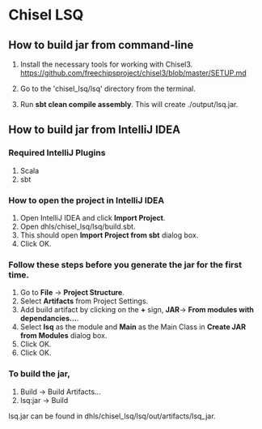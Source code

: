 Chisel LSQ
=======================

## How to build jar from command-line

1. Install the necessary tools for working with Chisel3.
https://github.com/freechipsproject/chisel3/blob/master/SETUP.md

2. Go to the 'chisel_lsq/lsq' directory from the terminal. 

3. Run **sbt clean compile assembly**. This will create ./output/lsq.jar.


## How to build jar from IntelliJ IDEA

### Required IntelliJ Plugins
1. Scala
2. sbt

### How to open the project in IntelliJ IDEA

1. Open IntelliJ IDEA and click **Import Project**.
2. Open dhls/chisel_lsq/lsq/build.sbt.
3. This should open **Import Project from sbt** dialog box.
4. Click OK.

### Follow these steps before you generate the jar for the first time.

1. Go to **File** -> **Project Structure**.
2. Select **Artifacts** from Project Settings.
3. Add build artifact by clicking on the  **+** sign, **JAR**-> **From modules with dependancies...**.
4. Select **lsq** as the module and **Main** as the Main Class in **Create JAR from Modules** dialog box.
5. Click OK.
6. Click OK.

### To build the jar, 

1. Build -> Build Artifacts...
2. lsq:jar -> Build


lsq.jar can be found in dhls/chisel_lsq/lsq/out/artifacts/lsq_jar.

